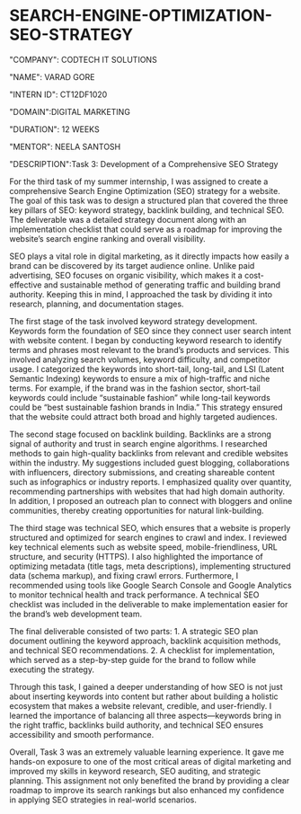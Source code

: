 # SEARCH-ENGINE-OPTIMIZATION-SEO-STRATEGY

"COMPANY": CODTECH IT SOLUTIONS 

"NAME": VARAD GORE 

"INTERN ID": CT12DF1020

"DOMAIN":DIGITAL MARKETING 

"DURATION": 12 WEEKS 

"MENTOR": NEELA SANTOSH 

"DESCRIPTION":Task 3: Development of a Comprehensive SEO Strategy

For the third task of my summer internship, I was assigned to create a comprehensive Search Engine Optimization (SEO) strategy for a website. The goal of this task was to design a structured plan that covered the three key pillars of SEO: keyword strategy, backlink building, and technical SEO. The deliverable was a detailed strategy document along with an implementation checklist that could serve as a roadmap for improving the website’s search engine ranking and overall visibility.

SEO plays a vital role in digital marketing, as it directly impacts how easily a brand can be discovered by its target audience online. Unlike paid advertising, SEO focuses on organic visibility, which makes it a cost-effective and sustainable method of generating traffic and building brand authority. Keeping this in mind, I approached the task by dividing it into research, planning, and documentation stages.

The first stage of the task involved keyword strategy development. Keywords form the foundation of SEO since they connect user search intent with website content. I began by conducting keyword research to identify terms and phrases most relevant to the brand’s products and services. This involved analyzing search volumes, keyword difficulty, and competitor usage. I categorized the keywords into short-tail, long-tail, and LSI (Latent Semantic Indexing) keywords to ensure a mix of high-traffic and niche terms. For example, if the brand was in the fashion sector, short-tail keywords could include “sustainable fashion” while long-tail keywords could be “best sustainable fashion brands in India.” This strategy ensured that the website could attract both broad and highly targeted audiences.

The second stage focused on backlink building. Backlinks are a strong signal of authority and trust in search engine algorithms. I researched methods to gain high-quality backlinks from relevant and credible websites within the industry. My suggestions included guest blogging, collaborations with influencers, directory submissions, and creating shareable content such as infographics or industry reports. I emphasized quality over quantity, recommending partnerships with websites that had high domain authority. In addition, I proposed an outreach plan to connect with bloggers and online communities, thereby creating opportunities for natural link-building.

The third stage was technical SEO, which ensures that a website is properly structured and optimized for search engines to crawl and index. I reviewed key technical elements such as website speed, mobile-friendliness, URL structure, and security (HTTPS). I also highlighted the importance of optimizing metadata (title tags, meta descriptions), implementing structured data (schema markup), and fixing crawl errors. Furthermore, I recommended using tools like Google Search Console and Google Analytics to monitor technical health and track performance. A technical SEO checklist was included in the deliverable to make implementation easier for the brand’s web development team.

The final deliverable consisted of two parts:
	1.	A strategic SEO plan document outlining the keyword approach, backlink acquisition methods, and technical SEO recommendations.
	2.	A checklist for implementation, which served as a step-by-step guide for the brand to follow while executing the strategy.

Through this task, I gained a deeper understanding of how SEO is not just about inserting keywords into content but rather about building a holistic ecosystem that makes a website relevant, credible, and user-friendly. I learned the importance of balancing all three aspects—keywords bring in the right traffic, backlinks build authority, and technical SEO ensures accessibility and smooth performance.

Overall, Task 3 was an extremely valuable learning experience. It gave me hands-on exposure to one of the most critical areas of digital marketing and improved my skills in keyword research, SEO auditing, and strategic planning. This assignment not only benefited the brand by providing a clear roadmap to improve its search rankings but also enhanced my confidence in applying SEO strategies in real-world scenarios.

